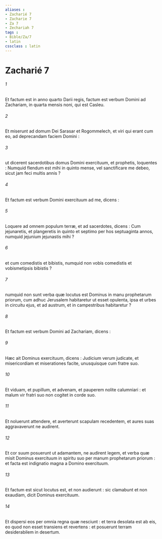 ```yaml
---
aliases : 
- Zacharié 7
- Zacharie 7
- Za 7
- Zechariah 7
tags : 
- Bible/Za/7
- latin
cssclass : latin
---
```


# Zacharié 7

###### 1
Et factum est in anno quarto Darii regis, factum est verbum Domini ad Zachariam, in quarta mensis noni, qui est Casleu.
###### 2
Et miserunt ad domum Dei Sarasar et Rogommelech, et viri qui erant cum eo, ad deprecandam faciem Domini :
###### 3
ut dicerent sacerdotibus domus Domini exercituum, et prophetis, loquentes : Numquid flendum est mihi in quinto mense, vel sanctificare me debeo, sicut jam feci multis annis ?
###### 4
Et factum est verbum Domini exercituum ad me, dicens :
###### 5
Loquere ad omnem populum terræ, et ad sacerdotes, dicens : Cum jejunaretis, et plangeretis in quinto et septimo per hos septuaginta annos, numquid jejunium jejunastis mihi ?
###### 6
et cum comedistis et bibistis, numquid non vobis comedistis et vobismetipsis bibistis ?
###### 7
numquid non sunt verba quæ locutus est Dominus in manu prophetarum priorum, cum adhuc Jerusalem habitaretur ut esset opulenta, ipsa et urbes in circuitu ejus, et ad austrum, et in campestribus habitaretur ?
###### 8
Et factum est verbum Domini ad Zachariam, dicens :
###### 9
Hæc ait Dominus exercituum, dicens : Judicium verum judicate, et misericordiam et miserationes facite, unusquisque cum fratre suo.
###### 10
Et viduam, et pupillum, et advenam, et pauperem nolite calumniari : et malum vir fratri suo non cogitet in corde suo.
###### 11
Et noluerunt attendere, et averterunt scapulam recedentem, et aures suas aggravaverunt ne audirent.
###### 12
Et cor suum posuerunt ut adamantem, ne audirent legem, et verba quæ misit Dominus exercituum in spiritu suo per manum prophetarum priorum : et facta est indignatio magna a Domino exercituum.
###### 13
Et factum est sicut locutus est, et non audierunt : sic clamabunt et non exaudiam, dicit Dominus exercituum.
###### 14
Et dispersi eos per omnia regna quæ nesciunt : et terra desolata est ab eis, eo quod non esset transiens et revertens : et posuerunt terram desiderabilem in desertum.
